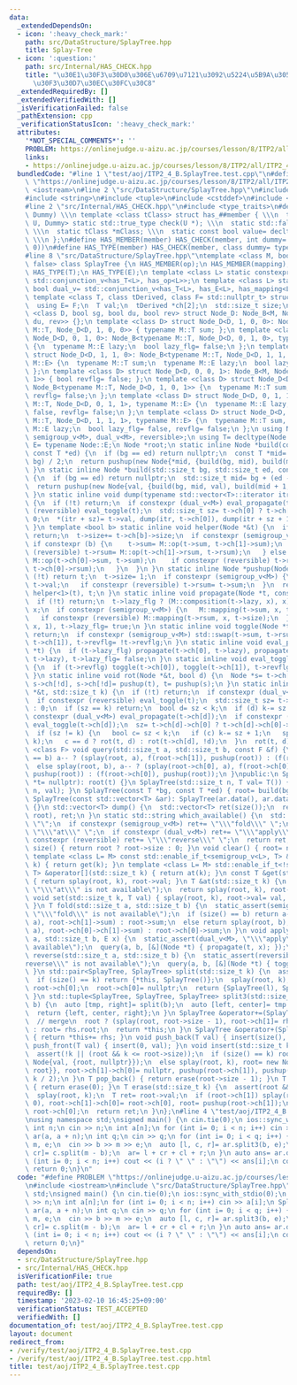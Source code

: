 ```yaml
---
data:
  _extendedDependsOn:
  - icon: ':heavy_check_mark:'
    path: src/DataStructure/SplayTree.hpp
    title: Splay-Tree
  - icon: ':question:'
    path: src/Internal/HAS_CHECK.hpp
    title: "\u30E1\u30F3\u30D0\u306E\u6709\u7121\u3092\u5224\u5B9A\u3059\u308B\u30C6\
      \u30F3\u30D7\u30EC\u30FC\u30C8"
  _extendedRequiredBy: []
  _extendedVerifiedWith: []
  _isVerificationFailed: false
  _pathExtension: cpp
  _verificationStatusIcon: ':heavy_check_mark:'
  attributes:
    '*NOT_SPECIAL_COMMENTS*': ''
    PROBLEM: https://onlinejudge.u-aizu.ac.jp/courses/lesson/8/ITP2/all/ITP2_4_B
    links:
    - https://onlinejudge.u-aizu.ac.jp/courses/lesson/8/ITP2/all/ITP2_4_B
  bundledCode: "#line 1 \"test/aoj/ITP2_4_B.SplayTree.test.cpp\"\n#define PROBLEM\
    \ \"https://onlinejudge.u-aizu.ac.jp/courses/lesson/8/ITP2/all/ITP2_4_B\"\n#include\
    \ <iostream>\n#line 2 \"src/DataStructure/SplayTree.hpp\"\n#include <vector>\n\
    #include <string>\n#include <tuple>\n#include <cstddef>\n#include <cassert>\n\
    #line 2 \"src/Internal/HAS_CHECK.hpp\"\n#include <type_traits>\n#define HAS_CHECK(member,\
    \ Dummy) \\\n template <class tClass> struct has_##member { \\\n  template <class\
    \ U, Dummy> static std::true_type check(U *); \\\n  static std::false_type check(...);\
    \ \\\n  static tClass *mClass; \\\n  static const bool value= decltype(check(mClass))::value;\
    \ \\\n };\n#define HAS_MEMBER(member) HAS_CHECK(member, int dummy= (&U::member,\
    \ 0))\n#define HAS_TYPE(member) HAS_CHECK(member, class dummy= typename U::member)\n\
    #line 8 \"src/DataStructure/SplayTree.hpp\"\ntemplate <class M, bool reversible=\
    \ false> class SplayTree {\n HAS_MEMBER(op);\n HAS_MEMBER(mapping);\n HAS_MEMBER(composition);\n\
    \ HAS_TYPE(T);\n HAS_TYPE(E);\n template <class L> static constexpr bool semigroup_v=\
    \ std::conjunction_v<has_T<L>, has_op<L>>;\n template <class L> static constexpr\
    \ bool dual_v= std::conjunction_v<has_T<L>, has_E<L>, has_mapping<L>, has_composition<L>>;\n\
    \ template <class T, class tDerived, class F= std::nullptr_t> struct Node_B {\n\
    \  using E= F;\n  T val;\n  tDerived *ch[2];\n  std::size_t size;\n };\n template\
    \ <class D, bool sg, bool du, bool rev> struct Node_D: Node_B<M, Node_D<D, sg,\
    \ du, rev>> {};\n template <class D> struct Node_D<D, 1, 0, 0>: Node_B<typename\
    \ M::T, Node_D<D, 1, 0, 0>> { typename M::T sum; };\n template <class D> struct\
    \ Node_D<D, 0, 1, 0>: Node_B<typename M::T, Node_D<D, 0, 1, 0>, typename M::E>\
    \ {\n  typename M::E lazy;\n  bool lazy_flg= false;\n };\n template <class D>\
    \ struct Node_D<D, 1, 1, 0>: Node_B<typename M::T, Node_D<D, 1, 1, 0>, typename\
    \ M::E> {\n  typename M::T sum;\n  typename M::E lazy;\n  bool lazy_flg= false;\n\
    \ };\n template <class D> struct Node_D<D, 0, 0, 1>: Node_B<M, Node_D<D, 0, 0,\
    \ 1>> { bool revflg= false; };\n template <class D> struct Node_D<D, 1, 0, 1>:\
    \ Node_B<typename M::T, Node_D<D, 1, 0, 1>> {\n  typename M::T sum, rsum;\n  bool\
    \ revflg= false;\n };\n template <class D> struct Node_D<D, 0, 1, 1>: Node_B<typename\
    \ M::T, Node_D<D, 0, 1, 1>, typename M::E> {\n  typename M::E lazy;\n  bool lazy_flg=\
    \ false, revflg= false;\n };\n template <class D> struct Node_D<D, 1, 1, 1>: Node_B<typename\
    \ M::T, Node_D<D, 1, 1, 1>, typename M::E> {\n  typename M::T sum, rsum;\n  typename\
    \ M::E lazy;\n  bool lazy_flg= false, revflg= false;\n };\n using Node= Node_D<void,\
    \ semigroup_v<M>, dual_v<M>, reversible>;\n using T= decltype(Node::val);\n using\
    \ E= typename Node::E;\n Node *root;\n static inline Node *build(const T *bg,\
    \ const T *ed) {\n  if (bg == ed) return nullptr;\n  const T *mid= bg + (ed -\
    \ bg) / 2;\n  return pushup(new Node{*mid, {build(bg, mid), build(mid + 1, ed)}});\n\
    \ }\n static inline Node *build(std::size_t bg, std::size_t ed, const T &val)\
    \ {\n  if (bg == ed) return nullptr;\n  std::size_t mid= bg + (ed - bg) / 2;\n\
    \  return pushup(new Node{val, {build(bg, mid, val), build(mid + 1, ed, val)}});\n\
    \ }\n static inline void dump(typename std::vector<T>::iterator itr, Node *t)\
    \ {\n  if (!t) return;\n  if constexpr (dual_v<M>) eval_propagate(t);\n  if constexpr\
    \ (reversible) eval_toggle(t);\n  std::size_t sz= t->ch[0] ? t->ch[0]->size :\
    \ 0;\n  *(itr + sz)= t->val, dump(itr, t->ch[0]), dump(itr + sz + 1, t->ch[1]);\n\
    \ }\n template <bool b> static inline void helper(Node *&t) {\n  if (!t->ch[b])\
    \ return;\n  t->size+= t->ch[b]->size;\n  if constexpr (semigroup_v<M>) {\n  \
    \ if constexpr (b) {\n    t->sum= M::op(t->sum, t->ch[1]->sum);\n    if constexpr\
    \ (reversible) t->rsum= M::op(t->ch[1]->rsum, t->rsum);\n   } else {\n    t->sum=\
    \ M::op(t->ch[0]->sum, t->sum);\n    if constexpr (reversible) t->rsum= M::op(t->rsum,\
    \ t->ch[0]->rsum);\n   }\n  }\n }\n static inline Node *pushup(Node *t) {\n  if\
    \ (!t) return t;\n  t->size= 1;\n  if constexpr (semigroup_v<M>) {\n   t->sum=\
    \ t->val;\n   if constexpr (reversible) t->rsum= t->sum;\n  }\n  return helper<0>(t),\
    \ helper<1>(t), t;\n }\n static inline void propagate(Node *t, const E &x) {\n\
    \  if (!t) return;\n  t->lazy_flg ? (M::composition(t->lazy, x), x) : t->lazy=\
    \ x;\n  if constexpr (semigroup_v<M>) {\n   M::mapping(t->sum, x, t->size);\n\
    \   if constexpr (reversible) M::mapping(t->rsum, x, t->size);\n  }\n  M::mapping(t->val,\
    \ x, 1), t->lazy_flg= true;\n }\n static inline void toggle(Node *t) {\n  if (!t)\
    \ return;\n  if constexpr (semigroup_v<M>) std::swap(t->sum, t->rsum);\n  std::swap(t->ch[0],\
    \ t->ch[1]), t->revflg= !t->revflg;\n }\n static inline void eval_propagate(Node\
    \ *t) {\n  if (t->lazy_flg) propagate(t->ch[0], t->lazy), propagate(t->ch[1],\
    \ t->lazy), t->lazy_flg= false;\n }\n static inline void eval_toggle(Node *t)\
    \ {\n  if (t->revflg) toggle(t->ch[0]), toggle(t->ch[1]), t->revflg= false;\n\
    \ }\n static inline void rot(Node *&t, bool d) {\n  Node *s= t->ch[d];\n  t->ch[d]=\
    \ s->ch[!d], s->ch[!d]= pushup(t), t= pushup(s);\n }\n static inline void splay(Node\
    \ *&t, std::size_t k) {\n  if (!t) return;\n  if constexpr (dual_v<M>) eval_propagate(t);\n\
    \  if constexpr (reversible) eval_toggle(t);\n  std::size_t sz= t->ch[0] ? t->ch[0]->size\
    \ : 0;\n  if (sz == k) return;\n  bool d= sz < k;\n  if (d) k-= sz + 1;\n  if\
    \ constexpr (dual_v<M>) eval_propagate(t->ch[d]);\n  if constexpr (reversible)\
    \ eval_toggle(t->ch[d]);\n  sz= t->ch[d]->ch[0] ? t->ch[d]->ch[0]->size : 0;\n\
    \  if (sz != k) {\n   bool c= sz < k;\n   if (c) k-= sz + 1;\n   splay(t->ch[d]->ch[c],\
    \ k);\n   c == d ? rot(t, d) : rot(t->ch[d], !d);\n  }\n  rot(t, d);\n }\n template\
    \ <class F> void query(std::size_t a, std::size_t b, const F &f) {\n  if (size()\
    \ == b) a-- ? (splay(root, a), f(root->ch[1]), pushup(root)) : (f(root), root);\n\
    \  else splay(root, b), a-- ? (splay(root->ch[0], a), f(root->ch[0]->ch[1]), pushup(root->ch[0]),\
    \ pushup(root)) : (f(root->ch[0]), pushup(root));\n }\npublic:\n SplayTree(Node\
    \ *t= nullptr): root(t) {}\n SplayTree(std::size_t n, T val= T()) { root= build(0,\
    \ n, val); }\n SplayTree(const T *bg, const T *ed) { root= build(bg, ed); }\n\
    \ SplayTree(const std::vector<T> &ar): SplayTree(ar.data(), ar.data() + ar.size())\
    \ {}\n std::vector<T> dump() {\n  std::vector<T> ret(size());\n  return dump(ret.begin(),\
    \ root), ret;\n }\n static std::string which_available() {\n  std::string ret=\
    \ \"\";\n  if constexpr (semigroup_v<M>) ret+= \"\\\"fold\\\" \";\n  else ret+=\
    \ \"\\\"at\\\" \";\n  if constexpr (dual_v<M>) ret+= \"\\\"apply\\\" \";\n  if\
    \ constexpr (reversible) ret+= \"\\\"reverse\\\" \";\n  return ret;\n }\n std::size_t\
    \ size() { return root ? root->size : 0; }\n void clear() { root= nullptr; }\n\
    \ template <class L= M> const std::enable_if_t<semigroup_v<L>, T> &operator[](std::size_t\
    \ k) { return get(k); }\n template <class L= M> std::enable_if_t<!semigroup_v<L>,\
    \ T> &operator[](std::size_t k) { return at(k); }\n const T &get(std::size_t k)\
    \ { return splay(root, k), root->val; }\n T &at(std::size_t k) {\n  static_assert(!semigroup_v<M>,\
    \ \"\\\"at\\\" is not available\");\n  return splay(root, k), root->val;\n }\n\
    \ void set(std::size_t k, T val) { splay(root, k), root->val= val, pushup(root);\
    \ }\n T fold(std::size_t a, std::size_t b) {\n  static_assert(semigroup_v<M>,\
    \ \"\\\"fold\\\" is not available\");\n  if (size() == b) return a-- ? (splay(root,\
    \ a), root->ch[1]->sum) : root->sum;\n  else return splay(root, b), a-- ? (splay(root->ch[0],\
    \ a), root->ch[0]->ch[1]->sum) : root->ch[0]->sum;\n }\n void apply(std::size_t\
    \ a, std::size_t b, E x) {\n  static_assert(dual_v<M>, \"\\\"apply\\\" is not\
    \ available\");\n  query(a, b, [&](Node *t) { propagate(t, x); });\n }\n void\
    \ reverse(std::size_t a, std::size_t b) {\n  static_assert(reversible, \"\\\"\
    reverse\\\" is not available\");\n  query(a, b, [&](Node *t) { toggle(t); });\n\
    \ }\n std::pair<SplayTree, SplayTree> split(std::size_t k) {\n  assert(k <= size());\n\
    \  if (size() == k) return {*this, SplayTree()};\n  splay(root, k);\n  Node *l=\
    \ root->ch[0];\n  root->ch[0]= nullptr;\n  return {SplayTree(l), SplayTree(pushup(root))};\n\
    \ }\n std::tuple<SplayTree, SplayTree, SplayTree> split3(std::size_t a, std::size_t\
    \ b) {\n  auto [tmp, right]= split(b);\n  auto [left, center]= tmp.split(a);\n\
    \  return {left, center, right};\n }\n SplayTree &operator+=(SplayTree rhs) {\
    \  // merge\n  root ? (splay(root, root->size - 1), root->ch[1]= rhs.root, pushup(root))\
    \ : root= rhs.root;\n  return *this;\n }\n SplayTree &operator+(SplayTree rhs)\
    \ { return *this+= rhs; }\n void push_back(T val) { insert(size(), val); }\n void\
    \ push_front(T val) { insert(0, val); }\n void insert(std::size_t k, T val) {\n\
    \  assert(!k || (root && k <= root->size));\n  if (size() == k) root= pushup(new\
    \ Node{val, {root, nullptr}});\n  else splay(root, k), root= new Node{val, {root->ch[0],\
    \ root}}, root->ch[1]->ch[0]= nullptr, pushup(root->ch[1]), pushup(root);\n  splay(root,\
    \ k / 2);\n }\n T pop_back() { return erase(root->size - 1); }\n T pop_front()\
    \ { return erase(0); }\n T erase(std::size_t k) {\n  assert(root && k < root->size);\n\
    \  splay(root, k);\n  T ret= root->val;\n  if (root->ch[1]) splay(root->ch[1],\
    \ 0), root->ch[1]->ch[0]= root->ch[0], root= pushup(root->ch[1]);\n  else root=\
    \ root->ch[0];\n  return ret;\n }\n};\n#line 4 \"test/aoj/ITP2_4_B.SplayTree.test.cpp\"\
    \nusing namespace std;\nsigned main() {\n cin.tie(0);\n ios::sync_with_stdio(0);\n\
    \ int n;\n cin >> n;\n int a[n];\n for (int i= 0; i < n; i++) cin >> a[i];\n SplayTree<int>\
    \ ar(a, a + n);\n int q;\n cin >> q;\n for (int i= 0; i < q; i++) {\n  int b,\
    \ m, e;\n  cin >> b >> m >> e;\n  auto [l, c, r]= ar.split3(b, e);\n  auto [cl,\
    \ cr]= c.split(m - b);\n  ar= l + cr + cl + r;\n }\n auto ans= ar.dump();\n for\
    \ (int i= 0; i < n; i++) cout << (i ? \" \" : \"\") << ans[i];\n cout << '\\n';\n\
    \ return 0;\n}\n"
  code: "#define PROBLEM \"https://onlinejudge.u-aizu.ac.jp/courses/lesson/8/ITP2/all/ITP2_4_B\"\
    \n#include <iostream>\n#include \"src/DataStructure/SplayTree.hpp\"\nusing namespace\
    \ std;\nsigned main() {\n cin.tie(0);\n ios::sync_with_stdio(0);\n int n;\n cin\
    \ >> n;\n int a[n];\n for (int i= 0; i < n; i++) cin >> a[i];\n SplayTree<int>\
    \ ar(a, a + n);\n int q;\n cin >> q;\n for (int i= 0; i < q; i++) {\n  int b,\
    \ m, e;\n  cin >> b >> m >> e;\n  auto [l, c, r]= ar.split3(b, e);\n  auto [cl,\
    \ cr]= c.split(m - b);\n  ar= l + cr + cl + r;\n }\n auto ans= ar.dump();\n for\
    \ (int i= 0; i < n; i++) cout << (i ? \" \" : \"\") << ans[i];\n cout << '\\n';\n\
    \ return 0;\n}"
  dependsOn:
  - src/DataStructure/SplayTree.hpp
  - src/Internal/HAS_CHECK.hpp
  isVerificationFile: true
  path: test/aoj/ITP2_4_B.SplayTree.test.cpp
  requiredBy: []
  timestamp: '2023-02-10 16:45:25+09:00'
  verificationStatus: TEST_ACCEPTED
  verifiedWith: []
documentation_of: test/aoj/ITP2_4_B.SplayTree.test.cpp
layout: document
redirect_from:
- /verify/test/aoj/ITP2_4_B.SplayTree.test.cpp
- /verify/test/aoj/ITP2_4_B.SplayTree.test.cpp.html
title: test/aoj/ITP2_4_B.SplayTree.test.cpp
---
```

